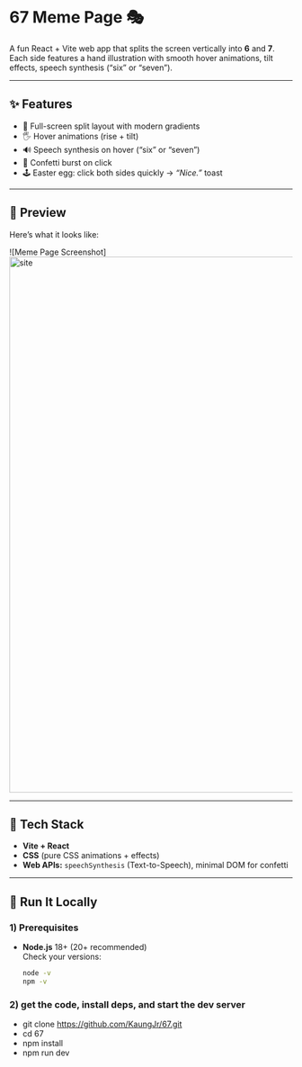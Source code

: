 # 67 Meme Page 🎭

A fun React + Vite web app that splits the screen vertically into **6** and **7**.  
Each side features a hand illustration with smooth hover animations, tilt effects, speech synthesis (“six” or “seven”).

---

## ✨ Features

- 🎨 Full-screen split layout with modern gradients
- 🖐️ Hover animations (rise + tilt)
- 🔊 Speech synthesis on hover (“six” or “seven”)
- 🎉 Confetti burst on click
- 🕹️ Easter egg: click both sides quickly → _“Nice.”_ toast

---

## 📸 Preview

Here’s what it looks like:

![Meme Page Screenshot]
<img width="753" height="953" alt="site" src="https://github.com/user-attachments/assets/6d961481-97a1-4022-9328-d1598d6dfd8d" />


---

## 🧰 Tech Stack

- **Vite + React**
- **CSS** (pure CSS animations + effects)
- **Web APIs:** `speechSynthesis` (Text-to-Speech), minimal DOM for confetti

---

## 🚀 Run It Locally

### 1) Prerequisites

- **Node.js** 18+ (20+ recommended)  
  Check your versions:
  ```bash
  node -v
  npm -v

  ```

### 2) get the code, install deps, and start the dev server

- git clone https://github.com/KaungJr/67.git
- cd 67
- npm install
- npm run dev
